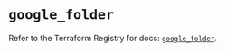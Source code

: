 # `google_folder`

Refer to the Terraform Registry for docs: [`google_folder`](https://registry.terraform.io/providers/hashicorp/google/6.48.0/docs/resources/folder).
